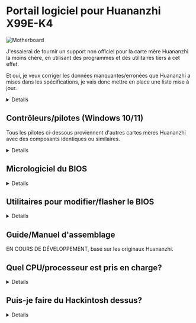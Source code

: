 [Outils pour Aptio V]: https://www.mediafire.com/file/ucvt4pdxjrtpmu7/Tools_for_AMI_Aptio_V.zip/file
[Outils pour Aptio V (Alt)]: https://disk.yandex.com/d/XrZjsImaqxl8Uw
[ici]: https://github.com/sebasrock156/Huananzhi-X99E-K4-Opencore
[Pilote du audio]: https://www.mediafire.com/file/046t9639xeyr243/X99-P4FAudio.rar/file
[Pilote réseau Ethernet pour W10]: https://www.mediafire.com/file/z4w75jswapzof1j/X99-P4FLAN.rar/file
[Pilote réseau Ethernet pour W11]: https://www.mediafire.com/file/53yr2eb7w82h75v/X99-P4FLanwin11.zip/file
[Image originale du BIOS]: https://www.mediafire.com/file/zozi3s0fixamce4/X99E-K4+BIOS.rom/file
[Image du BIOS déverrouillée]: https://www.mediafire.com/file/x4vfwu4vqol0hdd/X99E-K4+Unlocked.rom/file
[Pilote du chipset]: https://www.mediafire.com/file/kevqagczu5b4igy/X99-P4FChipset.rar/file
[GUIDE AMI EXPRESS]: https://github.com/sebasrock156/Huananzhi-X99E-K4-Home/blob/main/AMIXpress-Guide.md

# Portail logiciel pour Huananzhi X99E-K4

![Motherboard](https://i.imgur.com/FtSCjxq.png)

J'essaierai de fournir un support non officiel pour la carte mère Huananzhi la moins chère, en utilisant des programmes et des utilitaires tiers à cet effet.

Et oui, je veux corriger les données manquantes/erronées que Huananzhi a mises dans les spécifications, je vais donc mettre en place une liste mise à jour.

<details>
  
---
Composant | Description
---|:--:
Chipset | Intel P55 ou HM55 (aléatoire)
Prise | Intel LGA2011-3
Emplacements de mémoire RAM | DDR4(x4) avec prise en charge jusqu'à 128Go (Max.)
Fréquence de la RAM. | Prise en charge de Quad-channel (en 2 ou 4 emplacements) de 1866 MHz à 2400 MHz avec modules ECC ou non-ECC
Interface de stockage | SATA 2.0(x3) à 3 Gbit/s
Extension du stockage | Un emplacement M.2 2280 NVME PCIEx4 3.0 à 32 Gbit/s ou M.2 NGFF Sata 2.0 à 3 Gbit/s
Carte audio | Realtek HD Audio ALC897 (prend en charge Surround 5.1 max.)
Carte réseau | Realtek Ethernet RTL8168 1 Gbit/s.
Interface de flux | ATX 24 broches + ATX 8 broches 12v
Interface de dissipation | Ventilateur CPU 4 broches (x2) (les ventilateurs avec connecteur 3 broches sont également compatibles)
Alimentation | Entre 6 et 8 phases d'alimentation (Avec sources de 600 W ou plus)
Dimensions | Micro-ATX 210*182 mm
Panneau arrière | Port PS/2 (x2), USB 2.0 à 480 Mbps (x6), port réseau (RJ45), interface audio (3 connecteurs)
Panneau avant | (Connecteurs uniquement) USB 2.0 (1x), interface audio USB 3.0 (x1) (x1) Port COM (x1), interface marche/arrêt - redémarrage
Système pris en charge | Windows (7, 10 et 11), GNU/Linux (x86_64), MacOS (uniquement avec Hackintosh)
---
</details>


## Contrôleurs/pilotes (Windows 10/11)

Tous les pilotes ci-dessous proviennent d'autres cartes mères Huananzhi avec des composants identiques ou similaires.

<details>

[Pilote du chipset] (extrait du X99-P4F)

[Pilote du audio] (extrait du X99-P4F)

[Pilote réseau Ethernet pour W10] | [Pilote réseau Ethernet pour W11] (extrait du X99-P4F)


⚠ **Avertissement** ⚠ : Si vous utilisez des utilitaires comme Driver Booster, ces pilotes peuvent corrompre des éléments du système, procédez avec prudence.

---
  
</details>

## Micrologiciel du BIOS

<details>
  
Comme nous n'avons pas de fichier officiel de Huananzhi, j'ai pris la tâche de faire un dump de ma propre carte mère.

[Image originale du BIOS]: Il s'agit d'un dump du BIOS d'origine de ma carte mère, sans modifications.

[Image du BIOS déverrouillée]: Il s'agit d'un BIOS avec les paramètres Overclock activés/déverrouillés. (**RECOMMANDÉ UNIQUEMENT POUR LES PROCESSEURS XEON 16XX V3/V4 ET CORE EXTREME ; JE NE GARANTIS PAS AUSSI DE BONS RÉSULTATS**)

Essayez le Turbo Boost Hack si vous possédez un Xeon V3 ; dans mon cas, j'ai un Xeon V4 et ça risque de ne pas fonctionner du tout.

### Guide d'overclocking léger

1. Démarrez l'interface du BIOS, accédez à **IntelRCSetup-->Advanced Power Manager Configuration-->CPU Advanced PM Tuning-->Program PPO_CURT_CFG_CTRL_MSR** et modifiez :
 - Option **PPO Current_Cfg_CTL Ovrd** pour **MANUAL**
 - Option **Current Config** pour **Enable**
 - Option **Current limitation** à **2048**

2. Revenons maintenant à **IntelRCSetup**, puis à **Overclocking Feature** :

   ***La Fonctionnalité d'overclocking** doit être ACTIVÉE pour continuer*

   Maintenant, allons dans **Processor** et modifions :
    - Option **Core Voltage Mode** pour **Override**
    - Option **Core Voltage Override** pour **XXXX**, où (XXXX) est un multiple de tension; Si votre processeur dispose/prend en charge un TDP de 90W ou 105W, il utilise normalement 1,1V/1,2V pour exécuter tous ses cœurs, alors avec cette option, nous allons forcer une limite de tension que le processeur peut prendre de la carte mère, *ex: j'ai un Xeon E5-2640v4 qui a 90W TDP, je veux définir que la carte mère force 1,2v pour cela, de cette façon, je définis ensuite la valeur de Core Voltage Override comme 1200*
  
3. Maintenant, nous quittons l'interface du BIOS avec F4 et enregistrons les modifications.


---

</details>

## Utilitaires pour modifier/flasher le BIOS

<details>
  
⚠ **Avertissement** ⚠ : Ici, je veux faire appel au Fair Use, certains outils sont des fuites de services techniques et d'entreprises, l'ingénierie inverse de ceux-ci est généralement illégale, mais ici, ils sont utilisés à des fins éducatives.

[Outils pour Aptio V] | [Outils pour Aptio V (Alt)]: Ces outils nous permettent de modifier et de mettre à jour les nouveaux firmwares du BIOS.

Pour savoir comment ils fonctionnent, je joins le [GUIDE AMI EXPRESS] (en anglais) pour ouvrir et flasher les firmwares facilement et simplement.

---
</details>

## Guide/Manuel d'assemblage

EN COURS DE DÉVELOPPEMENT, basé sur les originaux Huananzhi.

## Quel CPU/processeur est pris en charge?

<details>
Basé sur Socket (LGA 2011-3), tous les processeurs dotés de ce socket peuvent être pris en charge, mais le Southbridge (Chipset) est un mystère. Ci-dessous, j'ai répertorié quelques processeurs testés avec cette carte mère:

---
Série | Modèle | Spécifications | Notes
---|---|---|:--:
Core | i7-5820K | Haswell-E, 6 cœurs/12 threads à 3,3 GHz/3,6 GHz Turbo, TDP 140 W | Compatible avec les sources de 500W  
Core | i7-5930K | Haswell-E, 6 cœurs/12 threads à 3.5 GHz/3.7GHz Turbo, TDP 140W | Compatible avec les sources de 500W
Core | i7-6800K | Broadwell-E, 6 cœurs/12 threads à 3.4 GHz/3.6GHz Turbo, TDP 140W | Compatible avec les sources de 500W
Core | i7-6850K | Broadwell-E, 6 cœurs/12 threads à 3.6 GHz/3.8GHz Turbo, TDP 140W | Compatible avec les sources de 500W
Core | i7-6900K | Broadwell-E, 8 cœurs/16 threads à 3.2 GHz/3.7GHz Turbo, TDP 140W | Compatible avec les sources de 500W
Core Extreme | i7-5960X | Haswell-E, 8 cœurs/16 threads à 3.0 GHz/3.5GHz Turbo, TDP 140W | Compatible avec les sources de 500W
Core Extreme | i7-6950X | Broadwell-E, 10 cœurs/20 threads à 3.0 GHz/3.5GHz Turbo, TDP 140W | Compatible avec les sources de 650W
Xeon | Séries E5-16XX et E5-26XX V3 | Haswell-EP | Compatible avec les sources de 750W ou plus
Xeon | Séries E5-16XX et E5-26XX V4 | Broadwell-EP | Compatible avec les sources de 750W ou plus
Xeon | Série E5-46XX V3 | Haswell-EP | Compatible avec les sources de 750W ou plus, mais en utilisant uniquement des modules RAM ECC (vérifiez d'abord la bande passante)
Xeon | Série E5-46XX V4 | Broadwell-EP | Compatible avec les sources de 750W ou plus, mais en utilisant uniquement des modules RAM ECC (vérifiez d'abord la bande passante)
---
  
</details>

## Puis-je faire du Hackintosh dessus?

<details>

La réponse courte est OUI, oui, vous le pouvez.

La réponse longue est OUI, mais : nous avons vraiment besoin de savoir quel est le chipset de la carte mère (HM55 ou P55), la carte audio (généralement la Realtek ALC897) et le GPU qui sera utilisé pour l'initialiser (AMD ou Nvidia, le processeur discret). ceux / dédiés d'Intel ne sont pas pris en charge).

Pour la variante du chipset HM55, je travaille sur certains EFI pour démarrer MacOS comme Hackintosh [ici]

---

</details>
